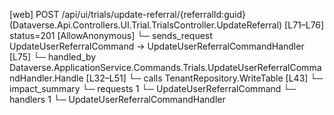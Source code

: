 [web] POST /api/ui/trials/update-referral/{referralId:guid}  (Dataverse.Api.Controllers.UI.Trial.TrialsController.UpdateReferral)  [L71–L76] status=201 [AllowAnonymous]
  └─ sends_request UpdateUserReferralCommand -> UpdateUserReferralCommandHandler [L75]
    └─ handled_by Dataverse.ApplicationService.Commands.Trials.UpdateUserReferralCommandHandler.Handle [L32–L51]
      └─ calls TenantRepository.WriteTable [L43]
  └─ impact_summary
    └─ requests 1
      └─ UpdateUserReferralCommand
    └─ handlers 1
      └─ UpdateUserReferralCommandHandler

